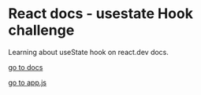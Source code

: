 # React docs - usestate Hook challenge


Learning about useState hook on react.dev docs.

[go to docs](https://react.dev/learn/state-a-components-memory#giving-a-component-multiple-state-variables)


[go to app.js](https://react.dev/learn/state-a-components-memory#giving-a-component-multiple-state-variables)

